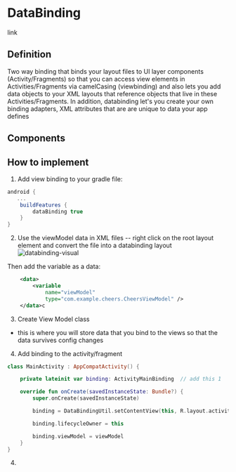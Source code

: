 # DataBinding
link

## Definition 
Two way binding that binds your layout files to UI layer components (Activity/Fragments) so that you can access view elements in Activities/Fragments via camelCasing (viewbinding) and also lets you add data objects to your XML layouts that reference objects that live in these Activities/Fragments. In addition, databinding let's you create your own binding adapters, XML attributes that are are unique to data your app defines

## Components 

## How to implement
1. Add view binding to your gradle file: 
```gradle
android {
   ...
    buildFeatures {
        dataBinding true
    }
}
```
2. Use the viewModel data in XML files -- right click on the root layout element and convert the file into a databinding layout
![databinding-visual](./images/data-binding-conversion.png)


Then add the variable as a data:
```XML
    <data>
        <variable
            name="viewModel"
            type="com.example.cheers.CheersViewModel" />
    </data>c
```

3. Create View Model class 
* this is where you will store data that you bind to the views so that the data survives config changes

4. Add binding to the activity/fragment
```kotlin
class MainActivity : AppCompatActivity() {

    private lateinit var binding: ActivityMainBinding  // add this 1

    override fun onCreate(savedInstanceState: Bundle?) {
        super.onCreate(savedInstanceState)

        binding = DataBindingUtil.setContentView(this, R.layout.activity_main)

        binding.lifecycleOwner = this

        binding.viewModel = viewModel
    }
}
```
4. 